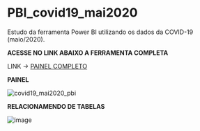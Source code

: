 # PBI_covid19_mai2020
Estudo da ferramenta Power BI utilizando os dados da COVID-19 (maio/2020).

**ACESSE NO LINK ABAIXO A FERRAMENTA COMPLETA**

LINK -> [PAINEL COMPLETO](https://app.powerbi.com/view?r=eyJrIjoiMmIxOGYzNDMtODI4Mi00OThjLWExYWItOGY3YzA2MDU2OGI2IiwidCI6ImU0ZjEzM2E5LTJhMTktNGRlZC1iOWU4LTQ5NWNhYTAzZmEwOSJ9)

**PAINEL**

![covid19_mai2020_pbi](https://user-images.githubusercontent.com/92809543/152818549-c7de11c9-8591-44e1-8779-f4e6e08fc75e.png)

**RELACIONAMENDO DE TABELAS**

![image](https://user-images.githubusercontent.com/92809543/152819599-57652ea8-22b8-4af1-8c20-4242bd0d9a55.png)
